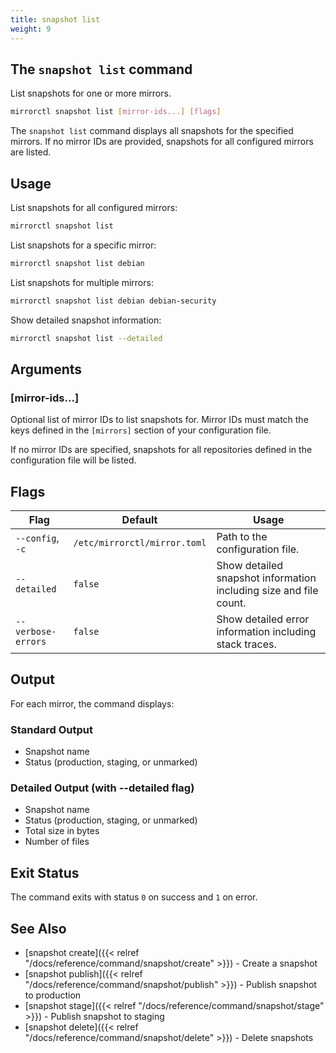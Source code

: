 ```yaml
---
title: snapshot list
weight: 9
---
```


## The `snapshot list` command

List snapshots for one or more mirrors.

```bash
mirrorctl snapshot list [mirror-ids...] [flags]
```

The `snapshot list` command displays all snapshots for the specified mirrors. If no mirror IDs are
provided, snapshots for all configured mirrors are listed.

## Usage

List snapshots for all configured mirrors:
```bash
mirrorctl snapshot list
```

List snapshots for a specific mirror:
```bash
mirrorctl snapshot list debian
```

List snapshots for multiple mirrors:
```bash
mirrorctl snapshot list debian debian-security
```

Show detailed snapshot information:
```bash
mirrorctl snapshot list --detailed
```

## Arguments

### [mirror-ids...]

Optional list of mirror IDs to list snapshots for. Mirror IDs must match the keys defined in the
`[mirrors]` section of your configuration file.

If no mirror IDs are specified, snapshots for all repositories defined in the configuration file
will be listed.

## Flags

| Flag | Default | Usage |
|------|---------|-------|
| `--config`, `-c` | `/etc/mirrorctl/mirror.toml` | Path to the configuration file. |
| `--detailed` | `false` | Show detailed snapshot information including size and file count. |
| `--verbose-errors` | `false` | Show detailed error information including stack traces. |

## Output

For each mirror, the command displays:

### Standard Output
- Snapshot name
- Status (production, staging, or unmarked)

### Detailed Output (with --detailed flag)
- Snapshot name
- Status (production, staging, or unmarked)
- Total size in bytes
- Number of files

## Exit Status

The command exits with status `0` on success and `1` on error.

## See Also

- [snapshot create]({{< relref "/docs/reference/command/snapshot/create" >}}) - Create a snapshot
- [snapshot publish]({{< relref "/docs/reference/command/snapshot/publish" >}}) - Publish snapshot
  to production
- [snapshot stage]({{< relref "/docs/reference/command/snapshot/stage" >}}) - Publish snapshot to
  staging
- [snapshot delete]({{< relref "/docs/reference/command/snapshot/delete" >}}) - Delete snapshots
  
